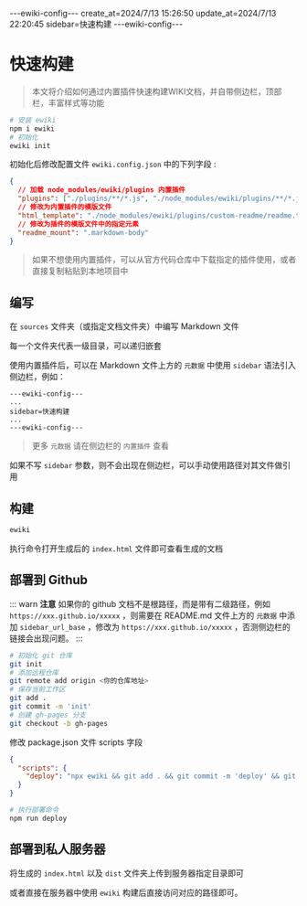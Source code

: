 ---ewiki-config---
create_at=2024/7/13 15:26:50
update_at=2024/7/13 22:20:45
sidebar=快速构建
---ewiki-config---


# 快速构建

> 本文将介绍如何通过内置插件快速构建WIKI文档，并自带侧边栏，顶部栏，丰富样式等功能

```sh
# 安装 ewiki
npm i ewiki
# 初始化
ewiki init
```

初始化后修改配置文件 `ewiki.config.json` 中的下列字段 :

```json
{
  // 加载 node_modules/ewiki/plugins 内置插件
  "plugins": ["./plugins/**/*.js", "./node_modules/ewiki/plugins/**/*.js"],
  // 修改为内置插件的模版文件
  "html_template": "./node_modules/ewiki/plugins/custom-readme/readme.template.html",
  // 修改为插件的模版文件中的指定元素
  "readme_mount": ".markdown-body"
}
```

> 如果不想使用内置插件，可以从官方代码仓库中下载指定的插件使用，或者直接复制粘贴到本地项目中

## 编写

在 `sources` 文件夹（或指定文档文件夹）中编写 Markdown 文件

每一个文件夹代表一级目录，可以递归嵌套

使用内置插件后，可以在 Markdown 文件上方的 `元数据` 中使用 `sidebar` 语法引入侧边栏，例如：

```
---ewiki-config---
...
sidebar=快速构建
...
---ewiki-config---
```

> 更多 `元数据` 请在侧边栏的 `内置插件` 查看

如果不写 `sidebar` 参数，则不会出现在侧边栏，可以手动使用路径对其文件做引用

## 构建


```sh
ewiki
```

执行命令打开生成后的 `index.html` 文件即可查看生成的文档
  
 
## 部署到 Github

::: warn **注意**
如果你的 github 文档不是根路径，而是带有二级路径，例如 `https://xxx.github.io/xxxxx` ，则需要在 README.md
文件上方的 `元数据` 中添加 `sidebar_url_base` ，修改为 `https://xxx.github.io/xxxxx` ，否测侧边栏的链接会出现问题。
::: 

```sh
# 初始化 git 仓库
git init
# 添加远程仓库
git remote add origin <你的仓库地址>
# 保存当前工作区
git add .
git commit -m 'init'
# 创建 gh-pages 分支
git checkout -b gh-pages
```

修改 package.json 文件 scripts 字段

```json
{
  "scripts": {
    "deploy": "npx ewiki && git add . && git commit -m 'deploy' && git push origin gh-pages"
  }
}
```

```sh
# 执行部署命令
npm run deploy
```

## 部署到私人服务器

将生成的 `index.html` 以及 `dist` 文件夹上传到服务器指定目录即可

或者直接在服务器中使用 `ewiki` 构建后直接访问对应的路径即可。
 